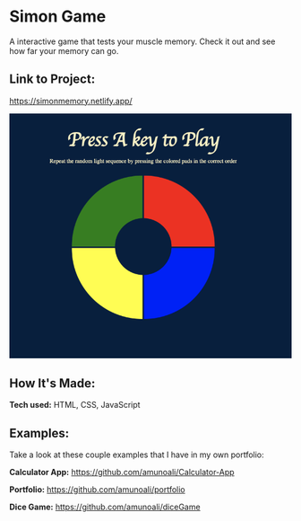 
# Simon Game
A interactive game that tests your muscle memory. Check it out and see how far your memory can go.

## Link to Project:
https://simonmemory.netlify.app/


   <img src="./images/simonGame.png" alt="">


## How It's Made:

**Tech used:** HTML, CSS, JavaScript



## Examples:
Take a look at these couple examples that I have in my own portfolio:

**Calculator App:** https://github.com/amunoali/Calculator-App

**Portfolio:** https://github.com/amunoali/portfolio

**Dice Game:** https://github.com/amunoali/diceGame



